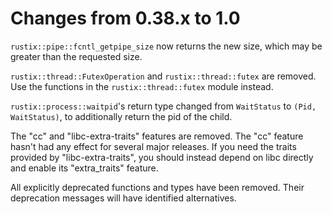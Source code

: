 # Changes from 0.38.x to 1.0

`rustix::pipe::fcntl_getpipe_size` now returns the new size, which may be
greater than the requested size.

`rustix::thread::FutexOperation` and `rustix::thread::futex` are removed. Use
the functions in the `rustix::thread::futex` module instead.

`rustix::process::waitpid`'s return type changed from `WaitStatus` to
`(Pid, WaitStatus)`, to additionally return the pid of the child.

The "cc" and "libc-extra-traits" features are removed. The "cc" feature hasn't
had any effect for several major releases. If you need the traits provided
by "libc-extra-traits", you should instead depend on libc directly and enable
its "extra_traits" feature.

All explicitly deprecated functions and types have been removed. Their
deprecation messages will have identified alternatives.
